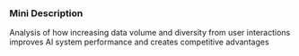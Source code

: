### Mini Description

Analysis of how increasing data volume and diversity from user interactions improves AI system performance and creates competitive advantages
